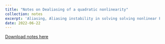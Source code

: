 ```yaml
---
title: "Notes on Dealiasing of a quadratic nonlinearity"
collection: notes
excerpt: 'Aliasing, Aliasing instability in solving solving nonlinear PDEs using spectral method and dealiasing for quadratic nonlinearities'
date: 2022-06-22
---
```


[Download notes here](http://arunkv7.github.io/files/paper3.pdf)
